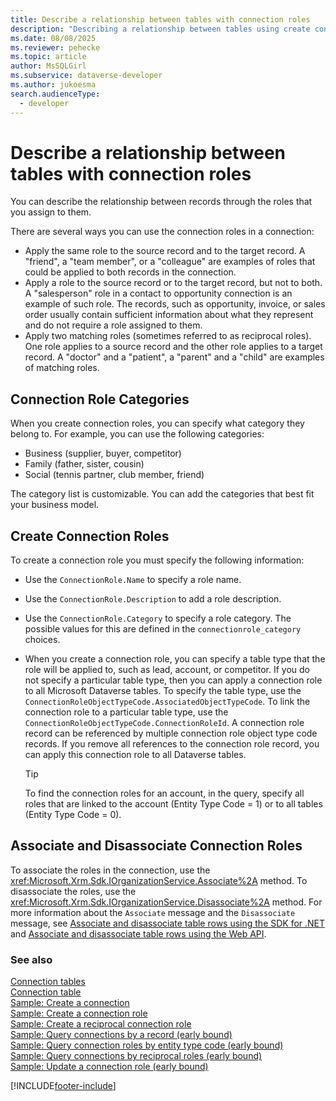 ```yaml
---
title: Describe a relationship between tables with connection roles
description: "Describing a relationship between tables using create connection roles and connection role categories." 
ms.date: 08/08/2025
ms.reviewer: pehecke
ms.topic: article
author: MsSQLGirl
ms.subservice: dataverse-developer
ms.author: jukoesma
search.audienceType: 
  - developer
---
```

# Describe a relationship between tables with connection roles

You can describe the relationship between records through the roles that you assign to them.  
  
 There are several ways you can use the connection roles in a connection:  
  
- Apply the same role to the source record and to the target record. A "friend", a "team member", or a "colleague" are examples of roles that could be applied to both records in the connection.  
- Apply a role to the source record or to the target record, but not to both. A "salesperson" role in a contact to opportunity connection is an example of such role. The records, such as opportunity, invoice, or sales order usually contain sufficient information about what they represent and do not require a role assigned to them.  
- Apply two matching roles (sometimes referred to as reciprocal roles). One role applies to a source record and the other role applies to a target record. A "doctor" and a "patient", a "parent" and a "child" are examples of matching roles.  
  
## Connection Role Categories

When you create connection roles, you can specify what category they belong to. For example, you can use the following categories:  
  
- Business (supplier, buyer, competitor)  
- Family (father, sister, cousin)  
- Social (tennis partner, club member, friend)  
  
The category list is customizable. You can add the categories that best fit your business model.  
  
## Create Connection Roles

To create a connection role you must specify the following information:  
  
- Use the `ConnectionRole.Name` to specify a role name.  
- Use the `ConnectionRole.Description` to add a role description.  
- Use the `ConnectionRole.Category`  to specify a role category. The possible values for this are defined in the `connectionrole_category` choices.  
  
- When you create a connection role, you can specify a table type that the role will be applied to, such as lead, account, or competitor. If you do not specify a particular table type, then you can apply a connection role to all Microsoft Dataverse tables. To specify the table type, use the `ConnectionRoleObjectTypeCode.AssociatedObjectTypeCode`. To link the connection role to a particular table type, use the `ConnectionRoleObjectTypeCode.ConnectionRoleId`. A connection role record can be referenced by multiple connection role object type code records. If you remove all references to the connection role record, you can apply this connection role to all Dataverse tables.  
  
  > [!TIP]
  >  To find the connection roles for an account, in the query, specify all roles that are linked to the account (Entity Type Code = 1) or to all tables (Entity Type Code = 0).  
  
## Associate and Disassociate Connection Roles

To associate the roles in the connection, use the <xref:Microsoft.Xrm.Sdk.IOrganizationService.Associate%2A> method. To disassociate the roles, use the <xref:Microsoft.Xrm.Sdk.IOrganizationService.Disassociate%2A> method. For more information about the `Associate` message and the `Disassociate` message, see [Associate and disassociate table rows using the SDK for .NET](org-service/entity-operations-associate-disassociate.md) and [Associate and disassociate table rows using the Web API](webapi/associate-disassociate-entities-using-web-api.md).
  
### See also

[Connection tables](connection-entities.md)   
[Connection table](reference/entities/connection.md)  
[Sample: Create a connection](org-service/samples/create-connection-early-bound.md)  
[Sample: Create a connection role](org-service/samples/create-connection-role-early-bound.md)  
[Sample: Create a reciprocal connection role](org-service/samples/create-reciprocal-connection-role-early-bound.md)  
[Sample: Query connections by a record (early bound)](org-service/samples/query-connections-record-early-bound.md)  
[Sample: Query connection roles by entity type code (early bound)](org-service/samples/query-connection-roles-entity-type-code-early-bound.md)  
[Sample: Query connections by reciprocal roles (early bound)](org-service/samples/query-connections-reciprocal-roles-early-bound.md)  
[Sample: Update a connection role (early bound)](org-service/samples/update-connection-role.md)  


[!INCLUDE[footer-include](../../includes/footer-banner.md)]
